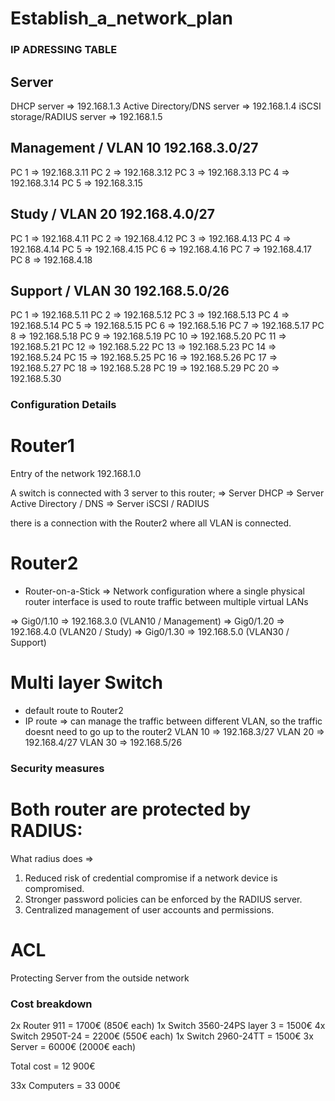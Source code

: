 # Establish_a_network_plan

### IP ADRESSING TABLE

## Server

DHCP server => 192.168.1.3
Active Directory/DNS server => 192.168.1.4
iSCSI storage/RADIUS server => 192.168.1.5

## Management / VLAN 10 192.168.3.0/27 

PC 1 => 192.168.3.11
PC 2 => 192.168.3.12
PC 3 => 192.168.3.13
PC 4 => 192.168.3.14
PC 5 => 192.168.3.15

## Study / VLAN 20 192.168.4.0/27

PC 1 => 192.168.4.11
PC 2 => 192.168.4.12
PC 3 => 192.168.4.13
PC 4 => 192.168.4.14
PC 5 => 192.168.4.15
PC 6 => 192.168.4.16
PC 7 => 192.168.4.17
PC 8 => 192.168.4.18

## Support / VLAN 30 192.168.5.0/26

PC 1 => 192.168.5.11
PC 2 => 192.168.5.12
PC 3 => 192.168.5.13
PC 4 => 192.168.5.14
PC 5 => 192.168.5.15
PC 6 => 192.168.5.16
PC 7 => 192.168.5.17
PC 8 => 192.168.5.18
PC 9 => 192.168.5.19
PC 10 => 192.168.5.20
PC 11 => 192.168.5.21
PC 12 => 192.168.5.22
PC 13 => 192.168.5.23
PC 14 => 192.168.5.24
PC 15 => 192.168.5.25
PC 16 => 192.168.5.26
PC 17 => 192.168.5.27
PC 18 => 192.168.5.28
PC 19 => 192.168.5.29
PC 20 => 192.168.5.30

### Configuration Details

# Router1

Entry of the network 192.168.1.0

A switch is connected with 3 server to this router;
    => Server DHCP
    => Server Active Directory / DNS
    => Server iSCSI / RADIUS

there is a connection with the Router2 where all VLAN is connected.


# Router2

- Router-on-a-Stick 
    => Network configuration where a single physical router interface is used to route traffic between multiple virtual LANs

=> Gig0/1.10 => 192.168.3.0 (VLAN10 / Management)
=> Gig0/1.20 => 192.168.4.0 (VLAN20 / Study)
=> Gig0/1.30 => 192.168.5.0 (VLAN30 / Support)

# Multi layer Switch 

- default route to Router2 
- IP route => can manage the traffic between different VLAN, so the traffic doesnt need to go up to the router2
    VLAN 10 => 192.168.3/27
    VLAN 20 => 192.168.4/27
    VLAN 30 => 192.168.5/26


### Security measures

# Both router are protected by RADIUS:

What radius does =>
1) Reduced risk of credential compromise if a network device is compromised.
2) Stronger password policies can be enforced by the RADIUS server.
3) Centralized management of user accounts and permissions.

# ACL

Protecting Server from the outside network



### Cost breakdown

2x Router 911 = 1700€ (850€ each)
1x Switch 3560-24PS layer 3 = 1500€
4x Switch 2950T-24 = 2200€ (550€ each)
1x Switch 2960-24TT = 1500€
3x Server = 6000€ (2000€ each)

Total cost = 12 900€

33x Computers = 33 000€
